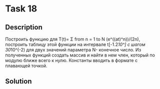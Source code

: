 # Task 18

## Description

Построить функцию для T(t)= Σ from n = 1 to N (e^((at)^n))/(2n), построить таблицу этой функции на интервале t\[-1.2*10^\] с шагом 30*10^(-2) для двух значений параметра N- конечное число. Из полученных функций создать массив и найти в нем член, который по модулю ближе всего к нулю. Константы вводить в формате с плавающей точкой.

## Solution

```C++

```
